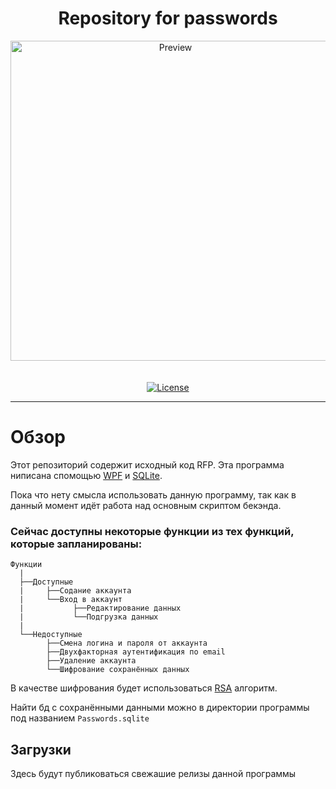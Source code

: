 <h1 align="center">Repository for passwords</h1>

<p align="center">
  <img alt="Preview" width="512" alt="Hero image" src="https://github.com/Josty-Qweenq/Rerository-for-passwords/blob/windows/images for readme.md/icon.png"/>
  <br/>
  
  <br/>
  <br/>
  <a href="https://github.com/Josty-Qweenq/Rerository-for-passwords/blob/windows/LICENSE.txt" target="_blank">
    <img src="https://github.com/Josty-Qweenq/Rerository-for-passwords/blob/windows/images for readme.md/License.png" alt="License"/>
  </a>
</p>

---

# Обзор

Этот репозиторий содержит исходный код RFP. Эта программа ниписана спомощью [WPF](https://docs.microsoft.com/ru-ru/visualstudio/designers/getting-started-with-wpf?view=vs-2019) и [SQLite](https://www.sqlite.org/).

Пока что нету смысла использовать данную программу, так как в данный момент идёт работа над основным скриптом бекэнда.
### Сейчас доступны некоторые функции из тех функций, которые запланированы:
```
Функции
  |
  ├──Доступные
  |     ├──Содание аккаунта
  |     └──Вход в аккаунт
  |           ├──Редактирование данных
  |           └──Подгрузка данных
  |
  └──Недоступные
        ├──Смена логина и пароля от аккаунта
        ├──Двухфакторная аутентификация по email
        ├──Удаление аккаунта
        └──Шифрование сохранённых данных
```
В качестве шифрования будет использоваться [RSA](https://ru.wikipedia.org/wiki/RSA) алгоритм.

Найти бд с сохранёнными данными можно в директории программы под названием `Passwords.sqlite`

## Загрузки

Здесь будут публиковаться свежашие релизы данной программы

<!-- | [Windows](https://github.com/Josty-Qweenq/Rerository-for-passwords/releases/latest/download/FILE-NAME)  |
| ------------- | -->
